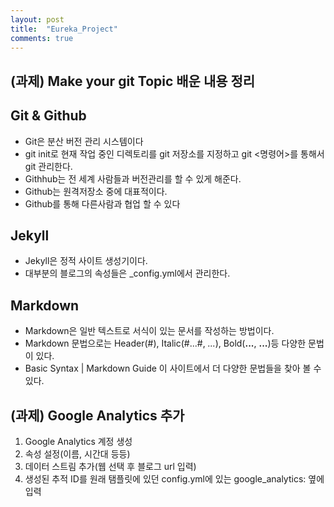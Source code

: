 ```yaml
---
layout: post
title:  "Eureka_Project"
comments: true
---
```


## (과제) Make your git Topic 배운 내용 정리

## Git & Github
- Git은 분산 버전 관리 시스템이다
- git init로 현재 작업 중인 디렉토리를 git 저장소를 지정하고 git <명령어>를 통해서 git 관리한다.
- Githhub는 전 세계 사람들과 버전관리를 할 수 있게 해준다.
- Github는 원격저장소 중에 대표적이다.
- Github를 통해 다른사람과 협업 할 수 있다

## Jekyll
- Jekyll은 정적 사이트 생성기이다.
- 대부분의 블로그의 속성들은 _config.yml에서 관리한다.

## Markdown
- Markdown은 일반 텍스트로 서식이 있는 문서를 작성하는 방법이다.
- Markdown 문법으로는 Header(#), Italic(#...#, _..._), Bold(**...**, __...__)등 다양한 문법이 있다.
- Basic Syntax | Markdown Guide 이 사이트에서 더 다양한 문법들을 찾아 볼 수 있다.

## (과제) Google Analytics 추가

1. Google Analytics 계정 생성
2. 속성 설정(이름, 시간대 등등)
3. 데이터 스트림 추가(웹 선택 후 블로그 url 입력)
4. 생성된 추적 ID를 원래 탬플릿에 있던 config.yml에 있는 google_analytics: 옆에 입력
